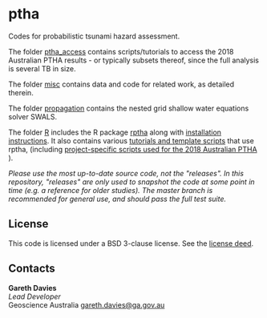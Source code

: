 # ptha
Codes for probabilistic tsunami hazard assessment. 

The folder [ptha_access](ptha_access) contains scripts/tutorials to access the
2018 Australian PTHA results - or typically subsets thereof, since the full
analysis is several TB in size.

The folder [misc](misc) contains data and code for related work, as detailed therein.

The folder [propagation](propagation) contains the nested grid shallow water equations solver SWALS.

The folder [R](R) includes the R package [rptha](R/rptha) along with
[installation instructions](R/README.md). It also contains various 
[tutorials and template scripts](R/examples) that use
rptha, (including 
[project-specific scripts used for the 2018 Australian PTHA](R/examples/austptha_template/) ).

*Please use the most up-to-date source code, not the "releases".  In this
repository, "releases" are only used to snapshot the code at some point in time
(e.g. a reference for older studies). The master branch is recommended for general
use, and should pass the full test suite.*


## License

This code is licensed under a BSD 3-clause license. See the [license deed](LICENSE).

## Contacts

**Gareth Davies**  
*Lead Developer*  
Geoscience Australia
<gareth.davies@ga.gov.au>
